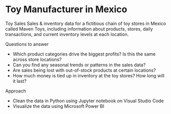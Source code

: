 # Toy Manufacturer in Mexico

Toy Sales
Sales & inventory data for a fictitious chain of toy stores in Mexico called Maven Toys, including information about products, stores, daily transactions, and current inventory levels at each location.

Questions to answer
- Which product categories drive the biggest profits? Is this the same across store locations?
- Can you find any seasonal trends or patterns in the sales data?
- Are sales being lost with out-of-stock products at certain locations?
- How much money is tied up in inventory at the toy stores? How long will it last?

Approach
- Clean the data in Python using Jupyter notebook on Visual Studio Code
- Visualize the data using Microsoft Power BI



